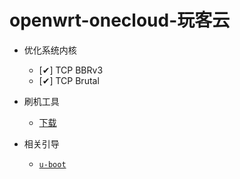 # openwrt-onecloud-玩客云

- 优化系统内核
  - [✔] TCP BBRv3
  - [✔] TCP Brutal

- 刷机工具
  - [下载](https://xd1314.lanzoul.com/iXHbz17bqjhc)


- 相关引导

  - [`u-boot`](https://github.com/hzyitc/u-boot-onecloud)
